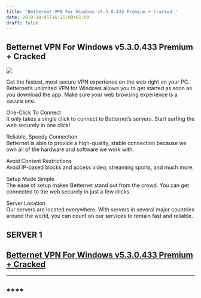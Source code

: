 ```yaml
---
title: 'Betternet VPN For Windows v5.3.0.433 Premium + Cracked '
date: 2019-10-05T16:15:00+01:00
draft: false
---
```


Betternet VPN For Windows v5.3.0.433 Premium + Cracked 
-------------------------------------------------------

[![](https://1.bp.blogspot.com/-G-mVnZGGXn0/XZizPy1nOrI/AAAAAAAAA3g/rgzWGcMQahMWtfonWl7VKCiTLqoRBa5wgCLcBGAsYHQ/s400/Betternet-VPN-For-Windows-with-Serial-Keys.png)](https://1.bp.blogspot.com/-G-mVnZGGXn0/XZizPy1nOrI/AAAAAAAAA3g/rgzWGcMQahMWtfonWl7VKCiTLqoRBa5wgCLcBGAsYHQ/s1600/Betternet-VPN-For-Windows-with-Serial-Keys.png)

  

  

  

  
  
Get the fastest, most secure VPN experience on the web right on your PC. Betternet’s unlimited VPN for Windows allows you to get started as soon as you download the app. Make sure your web browsing experience is a secure one.  
  
One-Click To Connect   
It only takes a single click to connect to Betternet’s servers. Start surfing the web securely in one click!  
  
Reliable, Speedy Connection   
Betternet is able to provide a high-quality, stable connection because we own all of the hardware and software we work with.  
  
Avoid Content Restrictions   
Avoid IP-based blocks and access video, streaming sports, and much more.  
  
Setup Made Simple   
The ease of setup makes Betternet stand out from the crowd. You can get connected to the web securely in just a few clicks.  
  
Server Location   
Our servers are located everywhere. With servers in several major countries around the world, you can count on our services to remain fast and reliable.  
  
  
  

SERVER 1 
---------

[Betternet VPN For Windows v5.3.0.433 Premium + Cracked](https://www.up-4ever.org/pgpb94sok2yu)
-----------------------------------------------------------------------------------------------

  

---

\*\*\*\*
--------